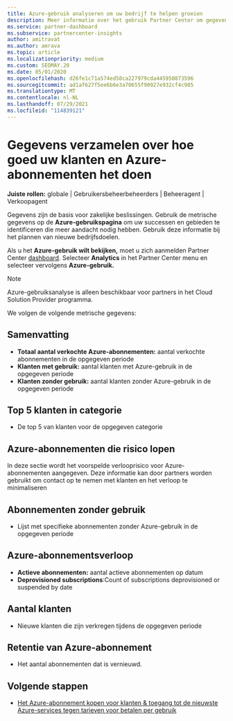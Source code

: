 ```yaml
---
title: Azure-gebruik analyseren om uw bedrijf te helpen groeien
description: Meer informatie over het gebruik Partner Center om gegevens op te halen over het gebruik van de Azure-abonnementen van uw klanten. Gegevens omvatten verkochte abonnementen, die risico lopen en in gebruik zijn.
ms.service: partner-dashboard
ms.subservice: partnercenter-insights
author: amitravat
ms.author: amrava
ms.topic: article
ms.localizationpriority: medium
ms.custom: SEOMAY.20
ms.date: 05/01/2020
ms.openlocfilehash: d26fe1c71a574ed58ca227979cda445950873596
ms.sourcegitcommit: ad1af627f5ee6b6e3a70655f90927e932cf4c985
ms.translationtype: MT
ms.contentlocale: nl-NL
ms.lasthandoff: 07/29/2021
ms.locfileid: "114839121"
---
```

# <a name="get-data-about-how-well-your-customers-and-azure-subscriptions-are-doing"></a>Gegevens verzamelen over hoe goed uw klanten en Azure-abonnementen het doen



**Juiste rollen:** globale | Gebruikersbeheerbeheerders | Beheeragent | Verkoopagent

Gegevens zijn de basis voor zakelijke beslissingen. Gebruik de metrische gegevens op de **Azure-gebruikspagina** om uw successen en gebieden te identificeren die meer aandacht nodig hebben. Gebruik deze informatie bij het plannen van nieuwe bedrijfsdoelen.

Als u het **Azure-gebruik wilt bekijken,** moet u zich aanmelden Partner Center [dashboard](https://partner.microsoft.com/dashboard). Selecteer **Analytics** in het Partner Center menu en selecteer vervolgens **Azure-gebruik.**

> [!NOTE]
> Azure-gebruiksanalyse is alleen beschikbaar voor partners in het Cloud Solution Provider programma.

We volgen de volgende metrische gegevens:

## <a name="summary"></a>Samenvatting

- **Totaal aantal verkochte Azure-abonnementen:** aantal verkochte abonnementen in de opgegeven periode  
- **Klanten met gebruik:** aantal klanten met Azure-gebruik in de opgegeven periode  
- **Klanten zonder gebruik:** aantal klanten zonder Azure-gebruik in de opgegeven periode  

## <a name="top-5-customers-in-category"></a>Top 5 klanten in categorie

- De top 5 van klanten voor de opgegeven categorie  

## <a name="azure-subscriptions-at-risk"></a>Azure-abonnementen die risico lopen

In deze sectie wordt het voorspelde verlooprisico voor Azure-abonnementen aangegeven. Deze informatie kan door partners worden gebruikt om contact op te nemen met klanten en het verloop te minimaliseren

## <a name="subscriptions-without-usage"></a>Abonnementen zonder gebruik

- Lijst met specifieke abonnementen zonder Azure-gebruik in de opgegeven periode  

## <a name="azure-subscription-churn"></a>Azure-abonnementsverloop

- **Actieve abonnementen:** aantal actieve abonnementen op datum  
- **Deprovisioned subscriptions**:Count of subscriptions deprovisioned or suspended by date  

## <a name="customer-count"></a>Aantal klanten

- Nieuwe klanten die zijn verkregen tijdens de opgegeven periode  

## <a name="azure-subscription-retention"></a>Retentie van Azure-abonnement

- Het aantal abonnementen dat is vernieuwd.

 ## <a name="next-steps"></a>Volgende stappen

- [Het Azure-abonnement kopen voor klanten & toegang tot de nieuwste Azure-services tegen tarieven voor betalen per gebruik](purchase-azure-plan.md)
